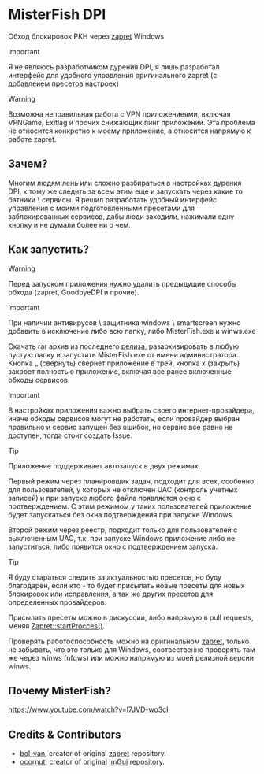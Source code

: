 # MisterFish DPI
Обход блокировок РКН через [zapret](https://github.com/bol-van/zapret/) Windows

> [!IMPORTANT]
> Я не являюсь разработчиком дурения DPI, я лишь разработал интерфейс для удобного управления оригинального zapret (с добавлеием пресетов настроек)

> [!WARNING]
> Возможна неправильная работа с VPN приложениеями, включая VPNGame, Exitlag и прочих снижающих пинг приложений.
> Эта проблема не относится конкретно к моему приложение, а относится напрямую к работе zapret.

## Зачем?
Многим людям лень или сложно разбираться в настройках дурения DPI, к тому же следить за всем этим еще и запускать через какие то батники \ сервисы. Я решил разработать удобный интерфейс управления с моими подготовленными пресетами для заблокированных сервисов, дабы люди заходили, нажимали одну кнопку и не думали более ни о чем.

## Как запустить?
> [!WARNING]
> Перед запуском приложения нужно удалить предыдущие способы обхода (zapret, GoodbyeDPI и прочие).

> [!IMPORTANT]
> При наличии антивирусов \ защитника windows \ smartscreen нужно добавить в исключение либо всю папку, либо MisterFish.exe и winws.exe

Скачать rar архив из последнего [релиза](https://github.com/Elllkere/misterfishdpi/releases/latest), разархивировать в любую пустую папку и запустить MisterFish.exe от имени администратора.
Кнопка _ (свернуть) свернет приложение в трей, кнопка х (закрыть) закроет полностью приложение, включая все ранее включенные обходы сервисов.

> [!IMPORTANT]
> В настройках приложения важно выбрать своего интернет-провайдера, иначе обходы сервисов могут не работать, если провайдер выбран правильно и сервис запущен без ошибок, но сервис все равно не доступен, тогда стоит создать Issue.

> [!TIP]
> Приложение поддерживает автозапуск в двух режимах.
>
> Первый режим через планировщик задач, подходит для всех, особенно для пользователей, у которых не отключен UAC (контроль учетных записей) и при запуске любого файла появляется окно с подтверждением. С этим режимом у таких пользователей приложение будет запускаться без окна подтверждения при запуске Windows.
>
> Второй режим через реестр, подходит только для пользователей с выключенным UAC, т.к. при запуске Windows приложение либо не запуститься, либо появится окно с подтверждением запуска.

> [!TIP]
> Я буду стараться следить за актуальностью пресетов, но буду благодарен, если кто - то будет присылать новые пресеты для новых блокировок или исправления, а так же других пресетов для определенных провайдеров.
>
> Присылать пресеты можно в дискуссии, либо напрямую в pull requests, меняя [Zapret::startProcces()](https://github.com/Elllkere/misterfishdpi/blob/main/ZapretGUI/data.hpp#L146).
>
> Проверять работоспособность можно на оригинальном [zapret](https://github.com/bol-van/zapret/), только не забывать, что это только для Windows, соотвественно проверять там же через winws (nfqws) или можно напрямую из моей релизной версии winws.

## Почему MisterFish?
https://www.youtube.com/watch?v=I7JVD-wo3cI

## Credits & Contributors
* [bol-van](https://github.com/bol-van/), creator of original [zapret](https://github.com/bol-van/zapret/) repository.
* [ocornut](https://github.com/ocornut/), creator of original [ImGui](https://github.com/ocornut/imgui) repository.
